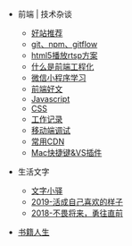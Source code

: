 

* 前端 | 技术杂谈
    * [好站推荐](前端技术杂谈/网站累积.md)
    * [git、npm、gitflow](前端技术杂谈/git.md)
    * [html5播放rtsp方案](前端技术杂谈/html5播放rtsp方案.md)
    * [什么是前端工程化](前端技术杂谈/什么是前端工程化.md)
    * [微信小程序学习](前端技术杂谈/微信小程序学习记录.md)
    * [前端好文](前端技术杂谈/好文链接.md)
    * [Javascript](前端技术杂谈/Javascript.md)
    * [CSS](前端技术杂谈/CSS.md)
    * [工作记录](前端技术杂谈/workRecord.md)
    * [移动端调试](前端技术杂谈/移动端调试.md)
    * [常用CDN](前端技术杂谈/CDN.md)
    * [Mac快捷键&VS插件](前端技术杂谈/hotkey.md)

* 生活文字
    * [文字小驿](生活文字/文字小驿.md)
    * [2019-活成自己喜欢的样子](生活文字/2019—活成喜欢的模样.md)
    * [2018-不畏将来，勇往直前](生活文字/2018—上海，新的开始.md)

* [书籍人生](兴趣爱好培养/书籍人生.md)

